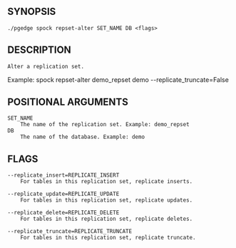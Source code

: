 
## SYNOPSIS
    ./pgedge spock repset-alter SET_NAME DB <flags>

## DESCRIPTION
    Alter a replication set. 

Example: spock repset-alter demo_repset demo --replicate_truncate=False

## POSITIONAL ARGUMENTS
    SET_NAME
        The name of the replication set. Example: demo_repset
    DB
        The name of the database. Example: demo

## FLAGS
    --replicate_insert=REPLICATE_INSERT
        For tables in this replication set, replicate inserts.
    
    --replicate_update=REPLICATE_UPDATE
        For tables in this replication set, replicate updates.
    
    --replicate_delete=REPLICATE_DELETE
        For tables in this replication set, replicate deletes.
    
    --replicate_truncate=REPLICATE_TRUNCATE
        For tables in this replication set, replicate truncate.
    
